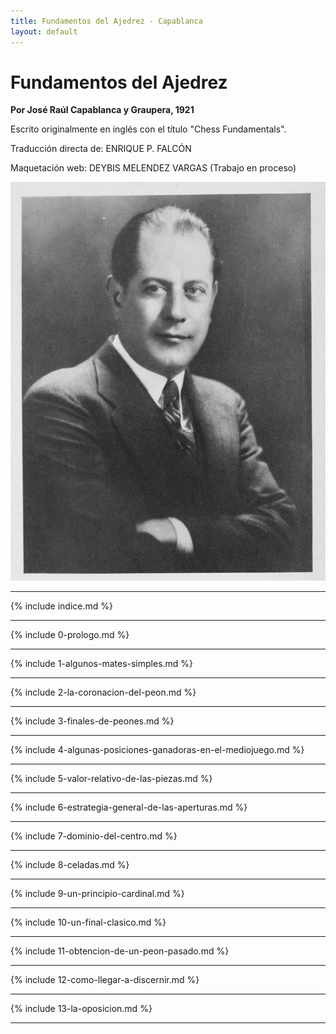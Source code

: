 ```yaml
---
title: Fundamentos del Ajedrez - Capablanca
layout: default
---
```


# Fundamentos del Ajedrez

**Por José Raúl Capablanca y Graupera, 1921**

Escrito originalmente en inglés con el título "Chess Fundamentals".

Traducción directa de: ENRIQUE P. FALCÓN

Maquetación web: DEYBIS MELENDEZ VARGAS (Trabajo en proceso)

![Fotografía de José Raúl Capablanca](assets/img/capablanca.jpg)

---

{% include indice.md %}

---

{% include 0-prologo.md %}

---

{% include 1-algunos-mates-simples.md %}

---

{% include 2-la-coronacion-del-peon.md %}

---

{% include 3-finales-de-peones.md %}

---

{% include 4-algunas-posiciones-ganadoras-en-el-mediojuego.md %}

---

{% include 5-valor-relativo-de-las-piezas.md %}

---

{% include 6-estrategia-general-de-las-aperturas.md %}

---

{% include 7-dominio-del-centro.md %}

---

{% include 8-celadas.md %}

---

{% include 9-un-principio-cardinal.md %}

---

{% include 10-un-final-clasico.md %}

---

{% include 11-obtencion-de-un-peon-pasado.md %}

---

{% include 12-como-llegar-a-discernir.md %}

---


{% include 13-la-oposicion.md %}

---
